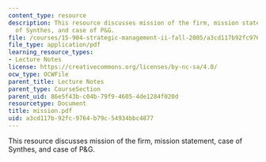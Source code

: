 ```yaml
---
content_type: resource
description: This resource discusses mission of the firm, mission statement, case
  of Synthes, and case of P&G.
file: /courses/15-904-strategic-management-ii-fall-2005/a3cd117b92fc9764b79c54934bbc4877_mission.pdf
file_type: application/pdf
learning_resource_types:
- Lecture Notes
license: https://creativecommons.org/licenses/by-nc-sa/4.0/
ocw_type: OCWFile
parent_title: Lecture Notes
parent_type: CourseSection
parent_uid: 86e5f43b-c04b-79f9-4605-4de1284f020d
resourcetype: Document
title: mission.pdf
uid: a3cd117b-92fc-9764-b79c-54934bbc4877
---
```

This resource discusses mission of the firm, mission statement, case of Synthes, and case of P&G.